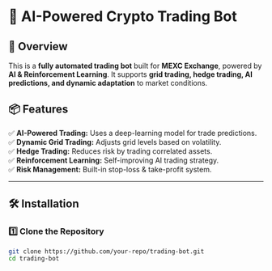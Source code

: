 # 🚀 AI-Powered Crypto Trading Bot

## 📌 Overview
This is a **fully automated trading bot** built for **MEXC Exchange**, powered by **AI & Reinforcement Learning**. It supports **grid trading, hedge trading, AI predictions, and dynamic adaptation** to market conditions.

## 📦 Features
✅ **AI-Powered Trading:** Uses a deep-learning model for trade predictions.  
✅ **Dynamic Grid Trading:** Adjusts grid levels based on volatility.  
✅ **Hedge Trading:** Reduces risk by trading correlated assets.  
✅ **Reinforcement Learning:** Self-improving AI trading strategy.  
✅ **Risk Management:** Built-in stop-loss & take-profit system.  

---

## 🛠️ Installation

### **1️⃣ Clone the Repository**
```bash
git clone https://github.com/your-repo/trading-bot.git
cd trading-bot
